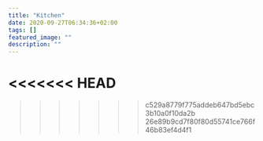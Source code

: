 ```yaml
---
title: "Kitchen"
date: 2020-09-27T06:34:36+02:00
tags: []
featured_image: ""
description: ""
---
```

<<<<<<< HEAD
=======
>>>>>>> c529a8779f775addeb647bd5ebc3b10a0f10da2b
>>>>>>> 26e89b9cd7f80f80d55741ce766f46b83ef4d4f1
